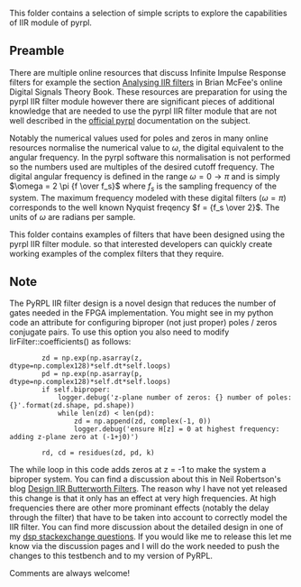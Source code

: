 This folder contains a selection of simple scripts to explore the capabilities of IIR module of pyrpl.

## Preamble
There are multiple online resources that discuss Infinite Impulse Response filters for example the section [Analysing IIR filters](https://brianmcfee.net/dstbook-site/content/ch12-ztransform/PoleZero.html#zeros) in Brian McFee's online Digital Signals Theory Book.  These resources are preparation for using the pyrpl IIR filter module however there are significant pieces of additional knowledge that are needed to use the pyrpl IIR filter module that are not well described in the [official pyrpl](https://pyrpl.readthedocs.io/en/latest/api.html#module-pyrpl.hardware_modules.iir) documentation on the subject.

Notably the numerical values used for poles and zeros in many online resources normalise the numerical value to $`\omega`$, the digital equivalent to the angular frequency.  In the pyrpl software this normalisation is not performed so the numbers used are multiples of the desired cutoff frequency. The digital angular frequency is defined in the range $`\omega = 0 \rightarrow \pi`$ and is simply $`\omega = 2 \pi {f \over f_s}`$ where $`f_s`$ is the sampling frequency of the system. The maximum frequency modeled with these digital filters ($`\omega = \pi`$) corresponds to the well known Nyquist freqency $`f = {f_s \over 2}`$.  The units of $`\omega`$ are radians per sample.

This folder contains examples of filters that have been designed using the pyrpl IIR filter module. so that interested developers can quickly create working examples of the complex filters that they require.

## Note
The PyRPL IIR filter design is a novel design that reduces the number of gates needed in the FPGA implementation.  You might see in my python code an attribute for configuring biproper (not just proper) poles / zeros conjugate pairs.  To use this option you also need to modify IirFilter::coefficients() as follows:
```
        zd = np.exp(np.asarray(z, dtype=np.complex128)*self.dt*self.loops)
        pd = np.exp(np.asarray(p, dtype=np.complex128)*self.dt*self.loops)
        if self.biproper:
            logger.debug('z-plane number of zeros: {} number of poles: {}'.format(zd.shape, pd.shape))
            while len(zd) < len(pd):
                zd = np.append(zd, complex(-1, 0))
                logger.debug('ensure H[z] = 0 at highest frequency: adding z-plane zero at (-1+j0)')

        rd, cd = residues(zd, pd, k)
```
The while loop in this code adds zeros at z = -1 to make the system a biproper system.  You can find a discussion about this in Neil Robertson's blog [Design IIR Butterworth Filters](https://www.dsprelated.com/showarticle/1119.php).  The reason why I have not yet released this change is that it only has an effect at very high frequencies. At high frequencies there are other more prominant effects (notably the delay through the filter) that have to be taken into account to correctly model the IIR filter.  You can find more discussion about the detailed design in one of my [dsp stackexchange questions](https://dsp.stackexchange.com/questions/95906/how-to-debug-this-biquad-iir-filter-that-uses-polyphase-decimation).  If you would like me to release this let me know via the discussion pages and I will do the work needed to push the changes to this testbench and to my version of PyRPL.

Comments are always welcome!
